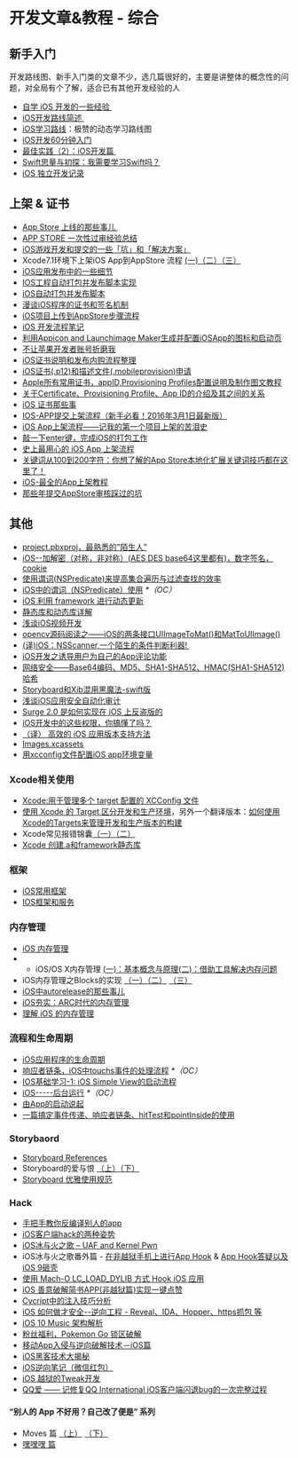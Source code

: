 # 开发文章&教程 - 综合
## 新手入门
开发路线图、新手入门类的文章不少，选几篇很好的，主要是讲整体的概念性的问题，对全局有个了解，适合已有其他开发经验的人
- [自学 iOS 开发的一些经验 ][1]
- [iOS开发路线简述 ][2]
- [iOS学习路线][3]：极赞的动态学习路线图
- [iOS开发60分钟入门][4]
- [最佳实践（2）：iOS开发篇 ][5]
- [Swift思量与初探：我需要学习Swift吗？][6]
- [iOS 独立开发记录][7]

## 上架 & 证书
- [App Store 上线的那些事儿 ][8]
- [APP STORE 一次性过审经验总结][9]
- [iOS游戏开发和提交的一些「坑」和「解决方案」][10]
- Xcode7.1环境下上架iOS App到AppStore 流程 [(一)][11][（二）][12][（三）][13]
- [iOS应用发布中的一些细节][14]
- [IOS工程自动打包并发布脚本实现][15]
- [iOS自动打包并发布脚本][16]
- [漫谈iOS程序的证书和签名机制][17]
- [iOS项目上传到AppStore步骤流程][18]
- [iOS 开发流程笔记][19]
- [利用Appicon and Launchimage Maker生成并配置iOSApp的图标和启动页][20]
- [不让苹果开发者账号折磨我][21]
- [iOS证书说明和发布内购流程整理][22]
- [iOS证书(.p12)和描述文件(.mobileprovision)申请][23]
- [Apple所有常用证书，appID,Provisioning Profiles配置说明及制作图文教程][24]
- [关于Certificate、Provisioning Profile、App ID的介绍及其之间的关系][25]
- [iOS 证书那些事][26]
- [IOS-APP提交上架流程（新手必看！2016年3月1日最新版）][27]
- [iOS App上架流程——记我的第一个项目上架的苦泪史][28]
- [敲一下enter键，完成iOS的打包工作][29]
- [史上最用心的 iOS App 上架流程][30]
- [关键词从100到200字符：你想了解的App Store本地化扩展关键词技巧都在这里了！][31]
- [iOS-最全的App上架教程][32]
- [那些年提交AppStore审核踩过的坑][33]

## 其他
- [project.pbxproj，最熟悉的”陌生人”][34]
- [iOS--加解密（对称，非对称）(AES DES base64这里都有)，数字签名，cookie][35]
- [使用谓词(NSPredicate)来提高集合遍历与过滤查找的效率][36]
- [iOS中的谓词（NSPredicate）使用][37] _\*（OC）_
- [iOS 利用 framework 进行动态更新][38]
- [静态库和动态库详解][39]
- [浅谈iOS视频开发][40]
- [opencv源码阅读之——iOS的两条接口UIImageToMat()和MatToUIImage()][41]
- [(译)iOS：NSScanner,一个陌生的条件判断利器! ][42]
- [iOS开发之诱导用户为自己的App评论功能][43]
- [网络安全——Base64编码、MD5、SHA1-SHA512、HMAC(SHA1-SHA512)哈希][44]
- [Storyboard和Xib混用黑魔法-swift版][45]
- [浅谈iOS应用安全自动化审计][46]
- [Surge 2.0 是如何实现在 iOS 上反盗版的][47]
- [iOS开发中的这些权限，你搞懂了吗？][48]
- [（译） 高效的 iOS 应用版本支持方法][49]
- [Images.xcassets][50]
- [用xcconfig文件配置iOS app环境变量][51]

### Xcode相关使用
- [Xcode:用于管理多个 target 配置的 XCConfig 文件][52]
- [使用 Xcode 的 Target 区分开发和生产环境][53]，另外一个翻译版本：[如何使用Xcode的Targets来管理开发和生产版本的构建][54]
- Xcode常见报错锦囊[（一）][55][（二）][56]
- [Xcode 创建.a和framework静态库][57]

### 框架
- [iOS常用框架][58]
- [IOS框架和服务][59]

### 内存管理
- [iOS 内存管理][60]
- - iOS/OS X内存管理 [(一)：基本概念与原理][61][(二)：借助工具解决内存问题][62]
- iOS内存管理之Blocks的实现 [（一）][63][（二）][64] [（三）][65]
- [iOS中autorelease的那些事儿][66]
- [iOS夯实：ARC时代的内存管理][67]
- [理解 iOS 的内存管理][68]

### 流程和生命周期
- [iOS应用程序的生命周期][69]
- [响应者链条，iOS中touchs事件的处理流程][70] _\*（OC）_
- [IOS基础学习-1: iOS Simple View的启动流程][71]
- [iOS-----后台运行][72] _\*（OC）_
- [由App的启动说起][73]
- [一篇搞定事件传递、响应者链条、hitTest和pointInside的使用][74]

### Storybaord
- [Storyboard References][75]
- Storyboard的爱与恨 [（上）][76][（下）][77]
- [Storyboard 优雅使用规范][78]

### Hack
- [手把手教你反编译别人的app][79]
- [iOS客户端hack的两种姿势][80]
- [iOS冰与火之歌 – UAF and Kernel Pwn][81]
- iOS冰与火之歌番外篇 - [在非越狱手机上进行App Hook][82] & [App Hook答疑以及iOS 9砸壳][83]
- [使用 Mach-O LC\_LOAD\_DYLIB 方式 Hook iOS 应用][84]
- [iOS 善意破解简书APP(非越狱篇)实现一键点赞][85]
- [Cycript中的注入技巧分析][86]
- [iOS 如何做才安全--逆向工程  -  Reveal、IDA、Hopper、https抓包 等][87]
- [iOS 10 Music 架构解析][88]
- [粉丝福利，Pokemon Go 锁区破解][89]
- [移动App入侵与逆向破解技术－iOS篇][90]
- [iOS黑客技术大揭秘][91]
- [iOS逆向笔记（微信红包）][92]
- [iOS 越狱的Tweak开发][93]
- [QQ爱 —— 记修复QQ International iOS客户端闪退bug的一次完整过程][94]

#### “别人的 App 不好用？自己改了便是” 系列
- Moves 篇 [（上）][95]  [（下）][96]
- [嘿嘿嘿 篇][97]

[1]:	http://limboy.me/ios/2014/12/31/learning-ios.html
[2]:	http://www.coderyi.com/archives/397
[3]:	http://ios.skyfox.org/route.html
[4]:	http://blog.csdn.net/a451493485/article/details/9364867
[5]:	http://ios.jobbole.com/81830/
[6]:	https://segmentfault.com/a/1190000004483254 "Swift思量与初探：我需要学习Swift吗？"
[7]:	http://azureyu.com/iOSDevRecord.html
[8]:	http://wiki.jikexueyuan.com/project/app-store-refused/
[9]:	http://pmjane.com/post/app-store-ci-xing-guo-shen-jing-yan-zong-jie
[10]:	http://wuzhiwei.net/ios_dev_trap_and_solution/ "iOS游戏开发和提交的一些「坑」和「解决方案」"
[11]:	http://www.cnblogs.com/ChinaKingKong/p/4957682.html "Xcode7.1环境下上架iOS App到AppStore 流程 (Part 一)"
[12]:	http://www.cnblogs.com/ChinaKingKong/p/4964549.html
[13]:	http://www.cnblogs.com/ChinaKingKong/p/4964745.html
[14]:	http://www.cnblogs.com/daiweilai/p/4974394.html "iOS应用发布中的一些细节"
[15]:	http://blog.nswebfrog.com/2013/02/18/ios-automation/ "IOS工程自动打包并发布脚本实现"
[16]:	http://liumh.com/2015/11/25/ios-auto-archive-ipa/ "iOS自动打包并发布脚本"
[17]:	http://www.pchou.info/ios/2015/12/14/ios-certification-and-code-sign.html "漫谈iOS程序的证书和签名机制"
[18]:	http://www.cnblogs.com/jgCho/p/5089481.html "iOS项目上传到AppStore步骤流程"
[19]:	https://github.com/leecade/ios-dev-flow
[20]:	http://www.cnblogs.com/lidongxu/p/5114355.html "利用Appicon and Launchimage Maker生成并配置iOSApp的图标和启动页"
[21]:	http://www.jianshu.com/p/cb6c5f1c972b "不让苹果开发者账号折磨我"
[22]:	https://zilaiyedaren.github.io/blog/iOS%E8%AF%81%E4%B9%A6%E8%AF%B4%E6%98%8E%E5%92%8C%E5%8F%91%E5%B8%83%E5%86%85%E8%B4%AD%E6%B5%81%E7%A8%8B%E6%95%B4%E7%90%86/ "iOS证书说明和发布内购流程整理"
[23]:	https://zilaiyedaren.github.io/blog/iOS%E8%AF%81%E4%B9%A6(.p12)%E5%92%8C%E6%8F%8F%E8%BF%B0%E6%96%87%E4%BB%B6(.mobileprovision)%E7%94%B3%E8%AF%B7/ "iOS证书(.p12)和描述文件(.mobileprovision)申请"
[24]:	https://zilaiyedaren.github.io/blog/Apple%E6%89%80%E6%9C%89%E5%B8%B8%E7%94%A8%E8%AF%81%E4%B9%A6%EF%BC%8CappID,Provisioning%20Profiles%E9%85%8D%E7%BD%AE%E8%AF%B4%E6%98%8E%E5%8F%8A%E5%88%B6%E4%BD%9C%E5%9B%BE%E6%96%87%E6%95%99%E7%A8%8B/ "Apple所有常用证书，appID,Provisioning Profiles配置说明及制作图文教程"
[25]:	https://zilaiyedaren.github.io/blog/%E5%85%B3%E4%BA%8ECertificate%E3%80%81Provisioning%20Profile%E3%80%81App%20ID%E7%9A%84%E4%BB%8B%E7%BB%8D%E5%8F%8A%E5%85%B6%E4%B9%8B%E9%97%B4%E7%9A%84%E5%85%B3%E7%B3%BB/ "关于Certificate、Provisioning Profile、App ID的介绍及其之间的关系"
[26]:	http://www.cnblogs.com/wangyang1213/p/5209119.html "iOS 证书那些事"
[27]:	http://www.cnblogs.com/BK-12345/p/5232633.html "IOS-APP提交上架流程（新手必看！2016年3月1日最新版）"
[28]:	http://blog.treney.com/index.php/archives/ToAppStore.html
[29]:	http://www.jianshu.com/p/a6cc6d9346ed "敲一下enter键，完成iOS的打包工作"
[30]:	http://ios.jobbole.com/84643/
[31]:	http://www.gupowang.com/app/4226.html
[32]:	http://www.jianshu.com/p/cea762105f7c "iOS-最全的App上架教程"
[33]:	http://www.jianshu.com/p/610f8c1938d2 "那些年提交AppStore审核踩过的坑"
[34]:	http://www.olinone.com/?p=215
[35]:	http://www.jianshu.com/p/ac841b772c7a "iOS--加解密（对称，非对称）(AES DES base64这里都有)，数字签名，cookie"
[36]:	http://segmentfault.com/a/1190000004238379 "使用谓词(NSPredicate)来提高集合遍历与过滤查找的效率"
[37]:	http://www.jianshu.com/p/88be28860cde "iOS中的谓词（NSPredicate）使用"
[38]:	http://yq.aliyun.com/articles/3024
[39]:	http://www.jianshu.com/p/c8366e4f9378 "iOS专题2:静态库和动态库详解"
[40]:	http://www.cnblogs.com/booksky/p/5213198.html "浅谈iOS视频开发"
[41]:	http://www.cnblogs.com/panxiaochun/p/5387743.html "opencv源码阅读之——iOS的两条接口UIImageToMat()和MatToUIImage()"
[42]:	http://www.jianshu.com/p/fbebd33d5b34 "[译] iOS：NSScanner,一个陌生的条件判断利器!"
[43]:	http://www.jianshu.com/p/31003629f97d "iOS开发之诱导用户为自己的App评论功能"
[44]:	http://www.cnblogs.com/mddblog/p/5512708.html "网络安全——Base64编码、MD5、SHA1-SHA512、HMAC(SHA1-SHA512)哈希"
[45]:	http://www.jianshu.com/p/24cc7f8cf06e "Storyboard和Xib混用黑魔法-swift版"
[46]:	https://security.tencent.com/index.php/blog/msg/105
[47]:	http://toutiao.io/j/h9mli9 "Surge 2.0 是如何实现在 iOS 上反盗版的"
[48]:	http://www.jianshu.com/p/27e57922232b "iOS开发中的这些权限，你搞懂了吗？"
[49]:	https://github.com/DeadLion/gold-miner/blob/4600f3ff7dde9d61b877bd62ac5bfa44eca8c547/TODO/efficient-iOS-version-checking.md "[译] 高效的 iOS 应用版本支持方法"
[50]:	http://www.cnblogs.com/rainySue/p/Imagesxcassets.html "Images.xcassets"
[51]:	http://www.jianshu.com/p/9b8bc8351223 "用xcconfig文件配置iOS app环境变量"
[52]:	http://swift.gg/2015/12/01/xcode-xcconfig-files-for-managing-targets-configurations/ "Xcode:用于管理多个 target 配置的 XCConfig 文件"
[53]:	http://swift.gg/2016/04/22/using-xcode-targets/ "使用 Xcode 的 Target 区分开发和生产环境"
[54]:	http://mp.weixin.qq.com/s?__biz=MjM5OTM0MzIwMQ==&mid=2652546114&idx=1&sn=67e479d82e0d0a662b05082fe74f731b&scene=0#wechat_redirect
[55]:	http://www.jianshu.com/p/617ee322ab68 "Xcode常见报错锦囊"
[56]:	http://www.jianshu.com/p/8f0d003df4bd "Xcode常见报错锦囊（二）"
[57]:	http://www.jianshu.com/p/43d55ae49f59 "Xcode 创建.a和framework静态库"
[58]:	http://www.jianshu.com/p/e7fc525f342d
[59]:	http://www.cnblogs.com/jgCho/p/4960048.html "IOS框架和服务"
[60]:	http://www.cnblogs.com/huangjianwu/p/4962772.html "iOS 内存管理"
[61]:	http://www.jianshu.com/p/1928b54e1253 "iOS/OS X内存管理(一)：基本概念与原理"
[62]:	http://www.jianshu.com/p/09c5141d4531 "iOS/OS X内存管理(二)：借助工具解决内存问题"
[63]:	http://lastdays.cn/2016/02/23/blocks1/ "iOS内存管理之Blocks的实现（一）"
[64]:	http://lastdays.cn/2016/02/24/Blocks2/ "iOS内存管理之Blocks的实现（二）"
[65]:	http://lastdays.cn/2016/02/26/block3/ "iOS内存管理之Blocks的实现（三）"
[66]:	http://www.jianshu.com/p/5559bc15490d "iOS中autorelease的那些事儿"
[67]:	https://github.com/100mango/zen/blob/master/iOS%E5%A4%AF%E5%AE%9E%EF%BC%9AARC%E6%97%B6%E4%BB%A3%E7%9A%84%E5%86%85%E5%AD%98%E7%AE%A1%E7%90%86/#iOS%E5%A4%AF%E5%AE%9E%EF%BC%9AARC%E6%97%B6%E4%BB%A3%E7%9A%84%E5%86%85%E5%AD%98%E7%AE%A1%E7%90%86.md
[68]:	http://blog.devtang.com/2016/07/30/ios-memory-management/ "理解 iOS 的内存管理"
[69]:	http://www.jianshu.com/p/aa50e5350852?utm_campaign=maleskine&utm_content=note&utm_medium=writer_share&utm_source=weibo
[70]:	http://www.cnblogs.com/suqiankun/p/4944042.html "响应者链条，iOS中touchs事件的处理流程。"
[71]:	http://www.admin85.com/u/mobile/ios/9443.html "IOS基础学习-1: iOS Simple View的启动流程"
[72]:	http://www.cnblogs.com/congli0220/p/5019945.html "iOS-----后台运行"
[73]:	http://oncenote.com/2015/06/01/How-App-Launch/ "由App的启动说起"
[74]:	http://www.jianshu.com/p/2f664e71c527 "一篇搞定事件传递、响应者链条、hitTest和pointInside的使用"
[75]:	https://zilaiyedaren.github.io/blog/Storyboard-References/ "Storyboard References"
[76]:	http://shengpan.net/storyboard/ "Storyboard的爱与恨（上）"
[77]:	http://shengpan.net/storyboard2/ "Storyboard的爱与恨（下）"
[78]:	http://www.cocoachina.com/ios/20160714/17035.html
[79]:	http://www.jianshu.com/p/10873c5c1e08 "手把手教你反编译别人的app"
[80]:	http://drops.wooyun.org/mobile/12466
[81]:	http://drops.wooyun.org/tips/16681
[82]:	http://drops.wooyun.org/papers/12803
[83]:	http://drops.wooyun.org/papers/13824
[84]:	https://testerhome.com/topics/4536
[85]:	http://www.jianshu.com/p/ab8d6db22e0f "iOS 善意破解简书APP(非越狱篇)实现一键点赞"
[86]:	http://drops.wooyun.org/mobile/15794
[87]:	http://www.cnblogs.com/dahe007/p/5546990.html "iOS 如何做才安全--逆向工程  -  Reveal、IDA、Hopper、https抓包 等"
[88]:	http://mp.weixin.qq.com/s?__biz=MzIwMTYzMzcwOQ==&mid=2650948426&idx=1&sn=39660132831ca76f45c73c2c50ed47ed&scene=0#wechat_redirect
[89]:	http://mp.weixin.qq.com/s?__biz=MzIwMTYzMzcwOQ==&mid=2650948432&idx=1&sn=125742722bbbce53774199a587688088&scene=23&srcid=0709zU3q7iORL9rNWtADE4U0#rd
[90]:	http://mp.weixin.qq.com/s?__biz=MzA3NTYzODYzMg==&mid=2653577384&idx=1&sn=b44a9c9651bf09c5bea7e0337031c53c#rd
[91]:	http://www.cnblogs.com/bugly/p/5715971.html "【腾讯Bugly干货分享】iOS黑客技术大揭秘"
[92]:	https://zi.com/w/a?id=30a4Jo&wechatId=&object=article
[93]:	https://yohunl.com/ios-yue-yu-de-tweakkai-fa/ "iOS 越狱的Tweak开发"
[94]:	http://iosre.com/t/qq-qq-international-ios-bug/4653 "QQ爱 —— 记修复QQ International iOS客户端闪退bug的一次完整过程"
[95]:	http://mp.weixin.qq.com/s?__biz=MzIwMTYzMzcwOQ==&mid=2650948304&idx=1&sn=f76e7b765a7fcabcb71d37052b46e489&scene=0#wechat_redirect
[96]:	http://mp.weixin.qq.com/s?__biz=MzIwMTYzMzcwOQ==&mid=2650948316&idx=1&sn=584f6c7fe9bf07a28985ffe53da4927e&scene=0#wechat_redirect
[97]:	https://mp.weixin.qq.com/s?__biz=MzIwMTYzMzcwOQ==&mid=2650948334&idx=1&sn=941d616d25ed16d967595e652e6c4d3b